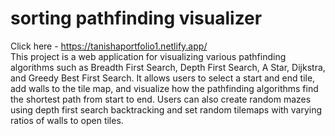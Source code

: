 # sorting pathfinding visualizer
Click here - https://tanishaportfolio1.netlify.app/ <br>
This project is a web application for visualizing various pathfinding algorithms such as Breadth First Search, Depth First Search, A Star, Dijkstra, and Greedy Best First Search. It allows users to select a start and end tile, add walls to the tile map, and visualize how the pathfinding algorithms find the shortest path from start to end. Users can also create random mazes using depth first search backtracking and set random tilemaps with varying ratios of walls to open tiles.
